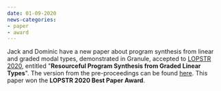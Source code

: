 ```yaml
---
date: 01-09-2020
news-categories:
- paper
- award
---
```


Jack and Dominic have a new paper about program synthesis from linear and graded modal types, demonstrated in Granule, accepted to [LOPSTR 2020](https://nms.kcl.ac.uk/maribel.fernandez/LOPSTR2020/),
entitled "__Resourceful Program Synthesis from Graded Linear Types__". The version from the pre-proceedings can be found [here](http://granule-project.github.io/papers/LOPSTR_2020_paper_pre_proceedings.pdf). This paper won the **LOPSTR 2020 Best Paper Award**.